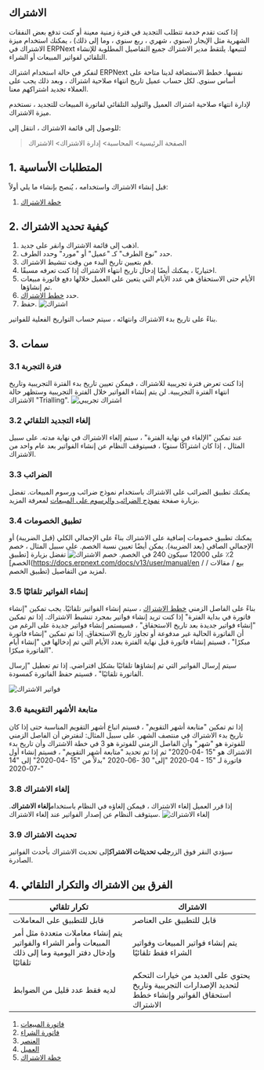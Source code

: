 ## الاشتراك

إذا كنت تقدم خدمة تتطلب التجديد في فترة زمنية معينة أو كنت تدفع بعض النفقات الشهرية مثل الإيجار (سنوي ، شهري ، ربع سنوي ، وما إلى ذلك) ، يمكنك استخدام ميزة الاشتراك في ERPNext لتتبعها. يلتقط مدير الاشتراك جميع التفاصيل المطلوبة للإنشاء التلقائي لفواتير المبيعات أو الشراء.

لنفكر في حالة استخدام اشتراك ERPNext نفسها. خطط الاستضافة لدينا متاحة على أساس سنوي. لكل حساب عميل تاريخ انتهاء صلاحية اشتراك ، وبعد ذلك يجب على العملاء تجديد اشتراكهم معنا.

لإدارة انتهاء صلاحية اشتراك العميل والتوليد التلقائي لفاتورة المبيعات للتجديد ، نستخدم ميزة الاشتراك.

للوصول إلى قائمة الاشتراك ، انتقل إلى:

> الصفحة الرئيسية> المحاسبة> إدارة الاشتراك> الاشتراك

## 1. المتطلبات الأساسية

قبل إنشاء الاشتراك واستخدامه ، يُنصح بإنشاء ما يلي أولاً:

1. [خطة الاشتراك](https://docs.erpnext.com/docs/v13/user/manual/en/accounts/subscription-plan)

## 2. كيفية تحديد الاشتراك

1. اذهب إلى قائمة الاشتراك وانقر على جديد.
2. حدد "نوع الطرف" كـ "عميل" أو "مورد" وحدد الطرف.
3. قم بتعيين تاريخ البدء من وقت تنشيط الاشتراك.
4. اختياريًا ، يمكنك أيضًا إدخال تاريخ انتهاء الاشتراك إذا كنت تعرفه مسبقًا.
5. الأيام حتى الاستحقاق هي عدد الأيام التي يتعين على العميل خلالها دفع فاتورة مبيعات تم إنشاؤها.
6. حدد [خطط الاشتراك](https://docs.erpnext.com/docs/v13/user/manual/en/accounts/subscription-plan).
7. حفظ. ![اشتراك](https://docs.erpnext.com/files/subscription.png)

بناءً على تاريخ بدء الاشتراك وانتهائه ، سيتم حساب التواريخ الفعلية للفواتير.

## 3. سمات

### 3.1 فترة التجربة

إذا كنت تعرض فترة تجريبية للاشتراك ، فيمكن تعيين تاريخ بدء الفترة التجريبية وتاريخ انتهاء الفترة التجريبية. لن يتم إنشاء الفواتير خلال الفترة التجريبية وستظهر حالة الاشتراك "Trialling". ![اشتراك تجريبي](https://docs.erpnext.com/files/subscription-trial.png)

### 3.2 إلغاء التجديد التلقائي

عند تمكين "الإلغاء في نهاية الفترة" ، سيتم إلغاء الاشتراك في نهاية مدته. على سبيل المثال ، إذا كان اشتراكًا سنويًا ، فسيتوقف النظام عن إنشاء الفواتير بعد عام واحد من الاشتراك.

### 3.3 الضرائب

يمكنك تطبيق الضرائب على الاشتراك باستخدام نموذج ضرائب ورسوم المبيعات. تفضل بزيارة صفحة [نموذج الضرائب والرسوم على المبيعات](https://docs.erpnext.com/docs/v13/user/manual/en/selling/sales-taxes-and-charges-template) لمعرفة المزيد.

### 3.4 تطبيق الخصومات

يمكنك تطبيق خصومات إضافية على الاشتراك بناءً على الإجمالي الكلي (قبل الضريبة) أو الإجمالي الصافي (بعد الضريبة). يمكن أيضًا تعيين نسبة الخصم. على سبيل المثال ، خصم 2٪ على 12000 سيكون 240 في الخصم. ![خصم الاشتراك](https://docs.erpnext.com/files/subscription-discount.png) تفضل بزيارة [تطبيق الخصم](https://docs.erpnext.com/docs/v13/user/manual/en / بيع / مقالات / تطبيق الخصم) لمزيد من التفاصيل.

### 3.5 إنشاء الفواتير تلقائيًا

بناءً على الفاصل الزمني [خطط الاشتراك](https://docs.erpnext.com/docs/v13/user/manual/en/accounts/subscription-plan) ، سيتم إنشاء الفواتير تلقائيًا. يجب تمكين "إنشاء فاتورة في بداية الفترة" إذا كنت تريد إنشاء فواتير بمجرد تنشيط الاشتراك. إذا تم تمكين "إنشاء فواتير جديدة بعد تاريخ الاستحقاق" ، فسيستمر إنشاء فواتير جديدة على الرغم من أن الفاتورة الحالية غير مدفوعة أو تجاوز تاريخ الاستحقاق. إذا تم تمكين "إنشاء فاتورة مبكرًا" ، فسيتم إنشاء فاتورة قبل نهاية الفترة بعدد الأيام التي تم إدخالها في "إنشاء أيام الفاتورة مبكرًا".

سيتم إرسال الفواتير التي تم إنشاؤها تلقائيًا بشكل افتراضي. إذا تم تعطيل "إرسال الفاتورة تلقائيًا" ، فسيتم حفظ الفاتورة كمسودة.

![فواتير الاشتراك](https://docs.erpnext.com/files/subscription-invoices.png)

### 3.6 متابعة الأشهر التقويمية

إذا تم تمكين "متابعة أشهر التقويم" ، فسيتم اتباع أشهر التقويم المناسبة حتى إذا كان تاريخ بدء الاشتراك في منتصف الشهر. على سبيل المثال: لنفترض أن الفاصل الزمني للفوترة هو "شهر" وأن الفاصل الزمني للفوترة هو 3 في خطة الاشتراك وأن تاريخ بدء الاشتراك هو "15 -04-2020" ثم إذا تم تحديد "متابعة أشهر التقويم" ، فسيتم إنشاء أول فاتورة لـ "15 - 04-2020 "إلى" 30 -06-2020 "بدلاً من "15 -04-2020" إلى "14 -07-2020"

### 3.8 إلغاء الاشتراك

إذا قرر العميل إلغاء الاشتراك ، فيمكن إلغاؤه في النظام باستخدام**إلغاء الاشتراك**. سيتوقف النظام عن إصدار الفواتير عند إلغاء الاشتراك. ![إلغاء الاشتراك](https://docs.erpnext.com/files/subscription-cancel.png)

### 3.9 تحديث الاشتراك

سيؤدي النقر فوق الزر**جلب تحديثات الاشتراك**إلى تحديث الاشتراك بأحدث الفواتير الصادرة.

## 4. الفرق بين الاشتراك والتكرار التلقائي

| تكرار تلقائي | الاشتراك |
| --- | --- |
| قابل للتطبيق على المعاملات | قابل للتطبيق على العناصر |
| يتم إنشاء معاملات متعددة مثل أمر المبيعات وأمر الشراء والفواتير وإدخال دفتر اليومية وما إلى ذلك تلقائيًا | يتم إنشاء فواتير المبيعات وفواتير الشراء فقط تلقائيًا |
| لديه فقط عدد قليل من الضوابط | يحتوي على العديد من خيارات التحكم لتحديد الإصدارات التجريبية وتاريخ استحقاق الفواتير وإنشاء خطط الاشتراك |

1. [فاتورة المبيعات](https://docs.erpnext.com/docs/v13/user/manual/en/accounts/sales-invoice)
2. [فاتورة الشراء](https://docs.erpnext.com/docs/v13/user/manual/en/accounts/purchase-invoice)
3. [العنصر](https://docs.erpnext.com/docs/v13/user/manual/en/stock/item)
4. [العميل](https://docs.erpnext.com/docs/v13/user/manual/en/CRM/customer)
5. [خطة الاشتراك](https://docs.erpnext.com/docs/v13/user/manual/en/accounts/subscription-plan)